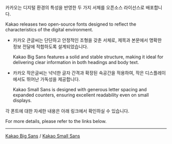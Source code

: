 카카오는 디지털 환경의 특성을 반영한 두 가지 서체를 오픈소스 라이선스로 배포합니다.

Kakao releases two open-source fonts designed to reflect the characteristics of the digital environment.

- 카카오 큰글씨는 단단하고 안정적인 조형을 갖춘 서체로, 제목과 본문에서 명확한 정보 전달에 적합하도록 설계되었습니다.

  Kakao Big Sans features a solid and stable structure, making it ideal for delivering clear information in both headings and body text.
  
- 카카오 작은글씨는 넉넉한 글자 간격과 확장된 속공간을 적용하여, 작은 디스플레이에서도 뛰어난 가독성을 제공합니다.
	
  Kakao Small Sans is designed with generous letter spacing and expanded counters, ensuring excellent readability even on small displays.

각 폰트에 대한 자세한 내용은 아래 링크에서 확인하실 수 있습니다.

For more details, please refer to the links below.

---

[Kakao Big Sans](./KakaoBigSans) / [Kakao Small Sans](./KakaoSmallSans) 
